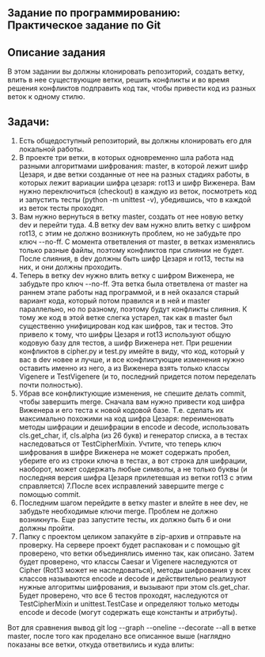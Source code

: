 ## Задание по программированию: Практическое задание по Git
## Описание задания
В этом задании вы должны клонировать репозиторий, создать ветку, влить в нее существующие ветки, решить конфликты и во время решения конфликтов подправить код так, чтобы привести код из разных веток к одному стилю.

## Задачи:
1. Есть общедоступный репозиторий, вы должны клонировать его для локальной работы.
2. В проекте три ветки, в которых одновременно шла работа над разными алгоритмами шифрования: master, в которой лежит шифр Цезаря, и две ветки созданные от нее на разных стадиях работы, в которых лежит вариации шифра цезаря: rot13 и шифр Виженера. Вам нужно переключиться (checkout) в каждую из веток, посмотреть код и запустить тесты (python -m unittest -v), убедившись, что в каждой из веток тесты проходят.
3. Вам нужно вернуться в ветку master, создать от нее новую ветку dev и перейти туда.
4.В ветку dev вам нужно влить ветку с шифром rot13, с этим не должно возникнуть проблем, но не забудьте про ключ --no-ff. С момента ответвления от master, в ветках изменялись только разные файлы, поэтому конфликтов при слиянии не будет. После слияния, в dev должны быть шифр Цезаря и rot13, тесты на них, и они должны проходить.
5. Теперь в ветку dev нужно влить ветку с шифром Виженера, не забудьте про ключ --no-ff. Эта ветка была ответвлена от master на раннем этапе работы над программой, и в ней оказался старый вариант кода, который потом правился и в ней и master параллельно, но по разному, поэтому будут конфликты слияния. К тому же код в этой ветке слегка устарел, так как в master был существенно унифицирован код как шифров, так и тестов. Это привело к тому, что шифры Цезаря и rot13 используют общую кодовую базу для тестов, а шифр Виженера нет. При решении конфликтов в cipher.py и test.py имейте в виду, что код, который у вас в dev новее и лучше, и все конфликтующие изменения нужно оставить именно из него, а из Виженера взять только классы Vigenere и TestVigenere (и то, последний придется потом переделать почти полностью).
6. Убрав все конфликтующие изменения, не спешите делать commit, чтобы завершить merge. Сначала вам нужно привести код шифра Виженера и его теста к новой кодовой базе. Т.е. сделать их максимально похожими на код шифра Цезаря: переименовать методы шифрации и дешифрации в encode и decode, использовать cls.get_char, if, cls.alpha (из 26 букв) и генератор списка, а в тестах наследоваться от TestCipherMixin. Учтите, что теперь ключ шифрования в шифре Виженера не может содержать пробел, уберите его из строки ключа в тестах, а вот строка для шифрации, наоборот, может содержать любые символы, а не только буквы (и последняя версия шифра Цезаря прилетевшая из ветки rot13 с этим справляется)
7.После всех исправлений завершите merge с помощью commit.
8. Последним шагом перейдите в ветку master и влейте в нее dev, не забудьте необходимые ключи merge. Проблем не должно возникнуть. Еще раз запустите тесты, их должно быть 6 и они должны пройти.
9. Папку с проектом целиком запакуйте в zip-архив и отправьте на проверку. На сервере проект будет распакован и с помощью git проверено, что ветки объединялись именно так, как описано. Затем будет проверено, что классы Caesar и Vigenere наследуются от Cipher (Rot13 может не наследоваться), методы шифрования у всех классов называются encode и decode и действительно реализуют нужные алгоритмы шифрования, и вызывают при этом cls.get_char. Будет проверено, что все 6 тестов проходят, наследуются от TestCipherMixin и unittest.TestCase и определяют только методы encode и decode (могут содержать еще константы и атрибуты).

Вот для сравнения вывод git log --graph --oneline --decorate --all в ветке master, после того как проделано все описанное выше (наглядно показаны все ветки, откуда ответвились и куда влиты:
